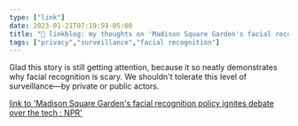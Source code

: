 ```yaml
---
type: ["link"]
date: 2023-01-21T07:19:59-05:00
title: "🔗 linkblog: my thoughts on 'Madison Square Garden's facial recognition policy ignites debate over the tech : NPR'"
tags: ["privacy","surveillance","facial recognition"]
---
```

Glad this story is still getting attention, because it so neatly demonstrates why facial recognition is scary. We shouldn't tolerate this level of surveillance—by private or public actors.  
 

[link to 'Madison Square Garden's facial recognition policy ignites debate over the tech : NPR'](https://www.npr.org/2023/01/21/1150289272/facial-recognition-technology-madison-square-garden-law-new-york)
